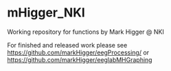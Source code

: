 # mHigger_NKI
Working repository for functions by Mark Higger @ NKI

For finished and released work please see https://github.com/markHigger/eegProcessing/ or https://github.com/markHigger/eeglabMHGraphing
